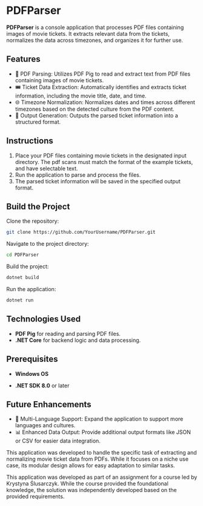 # PDFParser

**PDFParser** is a console application that processes PDF files containing images of movie tickets. It extracts relevant data from the tickets, normalizes the data across timezones, and organizes it for further use.

## Features

- 📁 PDF Parsing: Utilizes PDF Pig to read and extract text from PDF files containing images of movie tickets.
- 🎟️ Ticket Data Extraction: Automatically identifies and extracts ticket information, including the movie title, date, and time.
- 🌐 Timezone Normalization: Normalizes dates and times across different timezones based on the detected culture from the PDF content.
- 📄 Output Generation: Outputs the parsed ticket information into a structured format.

## Instructions

1. Place your PDF files containing movie tickets in the designated input directory. The pdf scans must match the format of the example tickets, and have selectable text.
2. Run the application to parse and process the files.
3. The parsed ticket information will be saved in the specified output format.

   
## Build the Project

Clone the repository:
```bash
git clone https://github.com/YourUsername/PDFParser.git
```

Navigate to the project directory:
```bash
cd PDFParser
```

Build the project:
```bash
dotnet build
```

Run the application:
```bash
dotnet run
```

## Technologies Used

- **PDF Pig** for reading and parsing PDF files.
- **.NET Core** for backend logic and data processing.


## Prerequisites

- **Windows OS**

- **.NET SDK 8.0** or later

## Future Enhancements

- 🚀 Multi-Language Support: Expand the application to support more languages and cultures.
- 📊 Enhanced Data Output: Provide additional output formats like JSON or CSV for easier data integration.

This application was developed to handle the specific task of extracting and normalizing movie ticket data from PDFs. While it focuses on a niche use case, its modular design allows for easy adaptation to similar tasks.

This application was developed as part of an assignment for a course led by Krystyna Ślusarczyk. While the course provided the foundational knowledge, the solution was independently developed based on the provided requirements.
